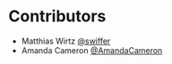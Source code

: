 # Contributors

- Matthias Wirtz [@swiffer](https://gitlab.com/swiffer)
- Amanda Cameron [@AmandaCameron](https://gitlab.com/AmandaCameron)
